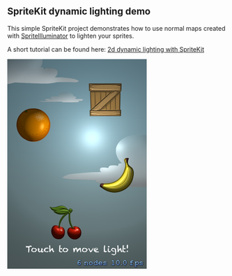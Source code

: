 SpriteKit dynamic lighting demo
---

This simple SpriteKit project demonstrates how to use normal maps created with [SpriteIlluminator](https://www.codeandweb.com/spriteilluminator) to lighten your sprites.

A short tutorial can be found here: [2d dynamic lighting with SpriteKit](https://www.codeandweb.com/blog/2015/05/13/lighting-demo-swift)

![Normal Mapped Sprite with 2D Dynamic Lighting, Point Light](screenshot.png)
